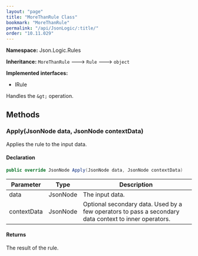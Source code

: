 ```yaml
---
layout: "page"
title: "MoreThanRule Class"
bookmark: "MoreThanRule"
permalink: "/api/JsonLogic/:title/"
order: "10.11.029"
---
```

**Namespace:** Json.Logic.Rules

**Inheritance:**
`MoreThanRule`
 🡒 
`Rule`
 🡒 
`object`

**Implemented interfaces:**

- IRule

Handles the `&gt;` operation.

## Methods

### Apply(JsonNode data, JsonNode contextData)

Applies the rule to the input data.

#### Declaration

```c#
public override JsonNode Apply(JsonNode data, JsonNode contextData)
```

| Parameter | Type | Description |
|---|---|---|
| data | JsonNode | The input data. |
| contextData | JsonNode | Optional secondary data.  Used by a few operators to pass a secondary     data context to inner operators. |


#### Returns

The result of the rule.


